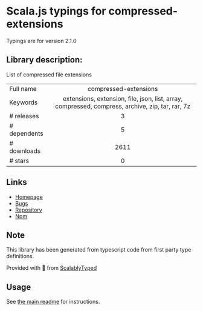 
# Scala.js typings for compressed-extensions

Typings are for version 2.1.0

## Library description:
List of compressed file extensions

|                    |                 |
| ------------------ | :-------------: |
| Full name          | compressed-extensions |
| Keywords           | extensions, extension, file, json, list, array, compressed, compress, archive, zip, tar, rar, 7z |
| # releases         | 3 |
| # dependents       | 5 |
| # downloads        | 2611 |
| # stars            | 0 |

## Links
- [Homepage](https://github.com/sindresorhus/compressed-extensions#readme)
- [Bugs](https://github.com/sindresorhus/compressed-extensions/issues)
- [Repository](https://github.com/sindresorhus/compressed-extensions)
- [Npm](https://www.npmjs.com/package/compressed-extensions)
    


## Note
This library has been generated from typescript code from first party type definitions.

Provided with :purple_heart: from [ScalablyTyped](https://github.com/oyvindberg/ScalablyTyped)

## Usage
See [the main readme](../../readme.md) for instructions.


